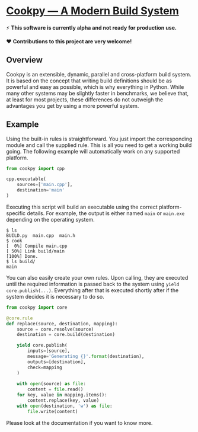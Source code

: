 # [Cookpy — A Modern Build System](https://getcook.org/)

:zap: **This software is currently alpha and not ready for production use.**

:heart: **Contributions to this project are very welcome!**


## Overview

Cookpy is an extensible, dynamic, parallel and cross-platform
build system. It is based on the concept that writing build definitions should
be as powerful and easy as possible, which is why everything in Python. While 
many other systems may be slightly faster in benchmarks, we believe that, at 
least for most projects, these differences do not outweigh the advantages you 
get by using a more powerful system.


## Example

Using the built-in rules is straightforward. You just import the corresponding 
module and call the supplied rule. This is all you need to get a working build 
going. The following example will automatically work on any supported platform.

```python
from cookpy import cpp

cpp.executable(
    sources=['main.cpp'],
    destination='main'
)
```

Executing this script will build an executable using the correct 
platform-specific details. For example, the output is either named `main` or 
`main.exe` depending on the operating system.

```
$ ls
BUILD.py  main.cpp  main.h
$ cook
[  0%] Compile main.cpp
[ 50%] Link build/main
[100%] Done.
$ ls build/
main
```

You can also easily create your own rules. Upon calling, they are executed 
until the required information is passed back to the system using 
`yield core.publish(...)`. Everything after that is executed shortly after if 
the system decides it is necessary to do so.

```python
from cookpy import core

@core.rule
def replace(source, destination, mapping):
    source = core.resolve(source)
    destination = core.build(destination)

    yield core.publish(
        inputs=[source],
        message='Generating {}'.format(destination),
        outputs=[destination],
        check=mapping
    )
    
    with open(source) as file:
        content = file.read()
    for key, value in mapping.items():
        content.replace(key, value)
    with open(destination, 'w') as file:
        file.write(content)
```

Please look at the documentation if you want to know more.
